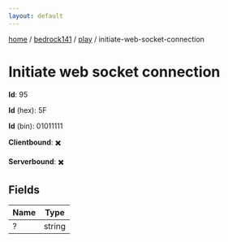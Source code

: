 ```yaml
---
layout: default
---
```


[home](/)  /  [bedrock141](/protocol/bedrock141)  /  [play](/protocol/bedrock141/play)  /  initiate-web-socket-connection

# Initiate web socket connection

**Id**: 95

**Id** (hex): 5F

**Id** (bin): 01011111

**Clientbound**: ✖️

**Serverbound**: ✖️

## Fields

Name | Type
---|---
? | string
